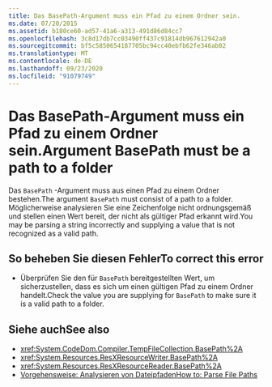 ```yaml
---
title: Das BasePath-Argument muss ein Pfad zu einem Ordner sein.
ms.date: 07/20/2015
ms.assetid: b180ce60-ad57-41a6-a313-491d86d84cc7
ms.openlocfilehash: 3c8d17db7cc03490ff437c91814db967612942a0
ms.sourcegitcommit: bf5c5850654187705bc94cc40ebfb62fe346ab02
ms.translationtype: MT
ms.contentlocale: de-DE
ms.lasthandoff: 09/23/2020
ms.locfileid: "91079749"
---
```

# <a name="argument-basepath-must-be-a-path-to-a-folder"></a><span data-ttu-id="96d9d-102">Das BasePath-Argument muss ein Pfad zu einem Ordner sein.</span><span class="sxs-lookup"><span data-stu-id="96d9d-102">Argument BasePath must be a path to a folder</span></span>

<span data-ttu-id="96d9d-103">Das `BasePath` -Argument muss aus einen Pfad zu einem Ordner bestehen.</span><span class="sxs-lookup"><span data-stu-id="96d9d-103">The argument `BasePath` must consist of a path to a folder.</span></span> <span data-ttu-id="96d9d-104">Möglicherweise analysieren Sie eine Zeichenfolge nicht ordnungsgemäß und stellen einen Wert bereit, der nicht als gültiger Pfad erkannt wird.</span><span class="sxs-lookup"><span data-stu-id="96d9d-104">You may be parsing a string incorrectly and supplying a value that is not recognized as a valid path.</span></span>  
  
## <a name="to-correct-this-error"></a><span data-ttu-id="96d9d-105">So beheben Sie diesen Fehler</span><span class="sxs-lookup"><span data-stu-id="96d9d-105">To correct this error</span></span>  
  
- <span data-ttu-id="96d9d-106">Überprüfen Sie den für `BasePath` bereitgestellten Wert, um sicherzustellen, dass es sich um einen gültigen Pfad zu einem Ordner handelt.</span><span class="sxs-lookup"><span data-stu-id="96d9d-106">Check the value you are supplying for `BasePath` to make sure it is a valid path to a folder.</span></span>  
  
## <a name="see-also"></a><span data-ttu-id="96d9d-107">Siehe auch</span><span class="sxs-lookup"><span data-stu-id="96d9d-107">See also</span></span>

- <xref:System.CodeDom.Compiler.TempFileCollection.BasePath%2A>
- <xref:System.Resources.ResXResourceWriter.BasePath%2A>
- <xref:System.Resources.ResXResourceReader.BasePath%2A>
- [<span data-ttu-id="96d9d-108">Vorgehensweise: Analysieren von Dateipfaden</span><span class="sxs-lookup"><span data-stu-id="96d9d-108">How to: Parse File Paths</span></span>](../developing-apps/programming/drives-directories-files/how-to-parse-file-paths.md)
